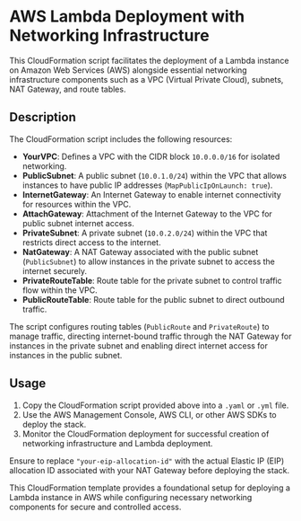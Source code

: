 # AWS Lambda Deployment with Networking Infrastructure

This CloudFormation script facilitates the deployment of a Lambda instance on Amazon Web Services (AWS) alongside essential networking infrastructure components such as a VPC (Virtual Private Cloud), subnets, NAT Gateway, and route tables.

## Description

The CloudFormation script includes the following resources:

- **YourVPC**: Defines a VPC with the CIDR block `10.0.0.0/16` for isolated networking.
- **PublicSubnet**: A public subnet (`10.0.1.0/24`) within the VPC that allows instances to have public IP addresses (`MapPublicIpOnLaunch: true`).
- **InternetGateway**: An Internet Gateway to enable internet connectivity for resources within the VPC.
- **AttachGateway**: Attachment of the Internet Gateway to the VPC for public subnet internet access.
- **PrivateSubnet**: A private subnet (`10.0.2.0/24`) within the VPC that restricts direct access to the internet.
- **NatGateway**: A NAT Gateway associated with the public subnet (`PublicSubnet`) to allow instances in the private subnet to access the internet securely.
- **PrivateRouteTable**: Route table for the private subnet to control traffic flow within the VPC.
- **PublicRouteTable**: Route table for the public subnet to direct outbound traffic.

The script configures routing tables (`PublicRoute` and `PrivateRoute`) to manage traffic, directing internet-bound traffic through the NAT Gateway for instances in the private subnet and enabling direct internet access for instances in the public subnet.

## Usage

1. Copy the CloudFormation script provided above into a `.yaml` or `.yml` file.
2. Use the AWS Management Console, AWS CLI, or other AWS SDKs to deploy the stack.
3. Monitor the CloudFormation deployment for successful creation of networking infrastructure and Lambda deployment.

Ensure to replace `"your-eip-allocation-id"` with the actual Elastic IP (EIP) allocation ID associated with your NAT Gateway before deploying the stack.

This CloudFormation template provides a foundational setup for deploying a Lambda instance in AWS while configuring necessary networking components for secure and controlled access.
